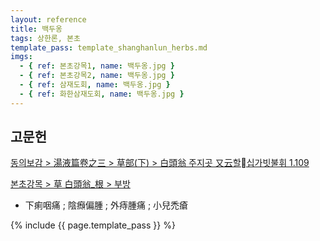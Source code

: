 ```yaml
---
layout: reference
title: 백두옹
tags: 상한론, 본초
template_pass: template_shanghanlun_herbs.md
imgs:
  - { ref: 본초강목1, name: 백두옹.jpg }
  - { ref: 본초강목2, name: 백두옹.jpg }
  - { ref: 삼재도회, name: 백두옹.jpg }
  - { ref: 화한삼재도회, name: 백두옹.jpg }
---
```


## 고문헌

[동의보감 > 湯液篇卷之三 > 草部(下) >  白頭翁 주지곳 又云할십가빗불휘 1.109](https://mediclassics.kr/books/8/volume/22/#content_546)


[본초강목 > 草	白頭翁_根 > 부방]()

* 下痢咽痛 ; 陰㿗偏腫 ; 外痔腫痛 ; 小兒禿瘡


{% include {{ page.template_pass }} %}
